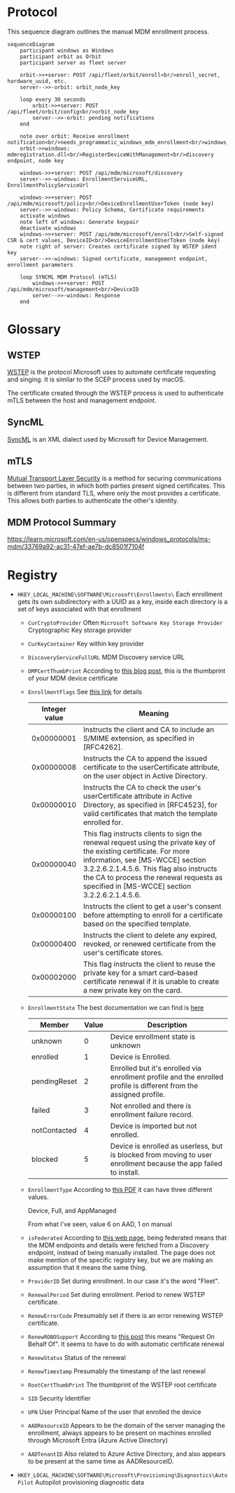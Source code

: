 # Protocol

This sequence diagram outlines the manual MDM enrollment process.

```mermaid
sequenceDiagram
    participant windows as Windows
    participant orbit as Orbit
    participant server as fleet server

    orbit->>+server: POST /api/fleet/orbit/enroll<br/>enroll_secret, hardware_uuid, etc.
    server-->>-orbit: orbit_node_key

    loop every 30 seconds
        orbit->>+server: POST /api/fleet/orbit/config<br/>orbit_node_key
        server-->>-orbit: pending notifications
    end

    note over orbit: Receive enrollment notification<br/>needs_programmatic_windows_mdm_enrollment<br/>windows_mdm_discovery_endpoint
    orbit->>windows: mdmregistration.dll<br/>RegisterDeviceWithManagement<br/>discovery endpoint, node key

    windows->>+server: POST /api/mdm/microsoft/discovery
    server-->>-windows: EnrollmentServiceURL, EnrollmentPolicyServiceUrl

    windows->>+server: POST /api/mdm/microsoft/policy<br/>DeviceEnrollmentUserToken (node key)
    server-->>-windows: Policy Schema, Certificate requirements
    activate windows
    note left of windows: Generate keypair
    deactivate windows
    windows->>+server: POST /api/mdm/microsoft/enroll<br/>Self-signed CSR & cert values, DeviceID<br/>DeviceEnrollmentUserToken (node key)
    note right of server: Creates certificate signed by WSTEP ident key
    server-->>-windows: Signed certificate, management endpoint, enrollment parameters

    loop SYNCML MDM Protocol (mTLS)
        windows->>+server: POST /api/mdm/microsoft/management<br/>DeviceID
        server-->>-windows: Response
    end
```

# Glossary

## WSTEP

[WSTEP](https://learn.microsoft.com/en-us/openspecs/windows_protocols/ms-wstep/ac55b8cc-9ade-4982-b135-991d574ade74) is the protocol Microsoft uses to automate certificate requesting and singing. It is similar to the SCEP process used by macOS.

The certificate created through the WSTEP process is used to authenticate mTLS between the host and management endpoint.

## SyncML

[SyncML](https://learn.microsoft.com/en-us/openspecs/windows_protocols/ms-wstep/ac55b8cc-9ade-4982-b135-991d574ade74) is an XML dialect used by Microsoft for Device Management.

## mTLS

[Mutual Transport Layer Security](https://www.cloudflare.com/learning/access-management/what-is-mutual-tls/) is a method for securing communications between two parties, in which both parties present signed certificates. This is different from standard TLS, where only the most provides a certificate. This allows both parties to authenticate the other's identity.

## MDM Protocol Summary

https://learn.microsoft.com/en-us/openspecs/windows_protocols/ms-mdm/33769a92-ac31-47ef-ae7b-dc8501f7104f

# Registry

- `HKEY_LOCAL_MACHINE\SOFTWARE\Microsoft\Enrollments\`
  Each enrollment gets its own subdirectory with a UUID as a key,
  inside each directory is a set of keys associated with that enrollment
  - `CurCryptoProvider`
     Often `Microsoft Software Key Storage Provider`
     Cryptographic Key storage provider
  - `CurKeyContainer`
    Key within key provider
  - `DiscoveryServiceFullURL`
    MDM Discovery service URL
  - `DMPCertThumbPrint`
    According to [this blog post](https://call4cloud.nl/2022/10/fullmetal-certificate-the-revenge-of-renewal/), this is the thumbprint of your MDM device certificate
  - `EnrollmentFlags`
    See [this link](https://learn.microsoft.com/en-us/openspecs/windows_protocols/ms-xcep/cd22d3a0-f469-4a44-95ed-d10ce4dc2063) for details

    | Integer value | Meaning                                                                                                                                                                                                                                                                                        |
    |---------------|------------------------------------------------------------------------------------------------------------------------------------------------------------------------------------------------------------------------------------------------------------------------------------------------|
    | 0x00000001    | Instructs the client and CA to include an S/MIME extension, as specified in [RFC4262].                                                                                                                                                                                                         |
    | 0x00000008    | Instructs the CA to append the issued certificate to the userCertificate attribute, on the user object in Active Directory.                                                                                                                                                                    |
    | 0x00000010    | Instructs the CA to check the user's userCertificate attribute in Active Directory, as specified in [RFC4523], for valid certificates that match the template enrolled for.                                                                                                                    |
    | 0x00000040    | This flag instructs clients to sign the renewal request using the private key of the existing certificate. For more information, see [MS-WCCE] section 3.2.2.6.2.1.4.5.6. This flag also instructs the CA to process the renewal requests as specified in [MS-WCCE] section 3.2.2.6.2.1.4.5.6. |
    | 0x00000100    | Instructs the client to get a user's consent before attempting to enroll for a certificate based on the specified template.                                                                                                                                                                    |
    | 0x00000400    | Instructs the client to delete any expired, revoked, or renewed certificate from the user's certificate stores.                                                                                                                                                                                |
    | 0x00002000    | This flag instructs the client to reuse the private key for a smart card–based certificate renewal if it is unable to create a new private key on the card.                                                                                                                                    |
  - `EnrollmentState`
    The best documentation we can find is [here](https://learn.microsoft.com/en-us/graph/api/resources/intune-shared-enrollmentstate?view=graph-rest-beta)

    | Member       | Value | Description                                                                                                        |
    |--------------|-------|--------------------------------------------------------------------------------------------------------------------|
    | unknown      | 0     | Device enrollment state is unknown                                                                                 |
    | enrolled     | 1     | Device is Enrolled.                                                                                                |
    | pendingReset | 2     | Enrolled but it's enrolled via enrollment profile and the enrolled profile is different from the assigned profile. |
    | failed       | 3     | Not enrolled and there is enrollment failure record.                                                               |
    | notContacted | 4     | Device is imported but not enrolled.                                                                               |
    | blocked      | 5     | Device is enrolled as userless, but is blocked from moving to user enrollment because the app failed to install.   |

  - `EnrollmentType`
    According to [this PDF](https://winprotocoldoc.blob.core.windows.net/productionwindowsarchives/MS-MDE2/%5BMS-MDE2%5D.pdf) it can have three different values.

    Device, Full, and AppManaged

    From what I've seen, value 6 on AAD, 1 on manual
  - `isFederated`
    According to [this web page](https://learn.microsoft.com/en-us/windows/client-management/federated-authentication-device-enrollment), being federated means that the MDM
    endpoints and details were fetched from a Discovery endpoint,
    instead of being manually installed. The page does not make mention
    of the specific registry key, but we are making an assumption that
    it means the same thing.
  - `ProviderID`
    Set during enrollment. In our case it's the word "Fleet".
  - `RenewalPeriod`
    Set during enrollment. Period to renew WSTEP certificate.
  - `RenewErrorCode`
    Presumably set if there is an error renewing WSTEP certificate.
  - `RenewROBOSupport`
    According to [this post](https://call4cloud.nl/2022/10/fullmetal-certificate-the-revenge-of-renewal/) this means "Request On Behalf Of". 
    It seems to have to do with automatic certificate renewal
  - `RenewStatus`
    Status of the renewal
  - `RenewTimestamp`
    Presumably the timestamp of the last renewal
  - `RootCertThumbPrint`
    The thumbprint of the WSTEP root certificate
  - `SID`
    Security Identifier
  - `UPN`
    User Principal Name of the user that enrolled the device
  - `AADResourceID`
    Appears to be the domain of the server managing the enrollment,
    always appears to be present on machines enrolled through Microsoft
    Entra (Azure Active Directory)
  - `AADTenantID`
    Also related to Azure Active Directory, and also appears to be
    present at the same time as AADResourceID.
- `HKEY_LOCAL_MACHINE\SOFTWARE\Microsoft\Provisioning\Diagnostics\AutoPilot`
  Autopilot provisioning diagnostic data
